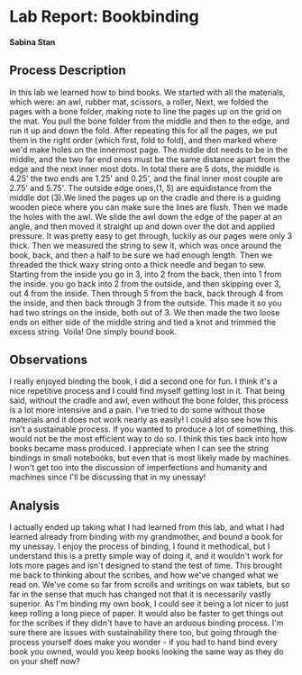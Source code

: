 # Lab Report: Bookbinding

#### Sabina Stan

## Process Description

In this lab we learned how to bind books. We started with all the materials, which were: an awl, rubber mat, scissors, a roller, 
Next, we folded the pages with a bone folder, making note to line the pages up on the grid on the mat. You pull the bone folder from the middle and then to the edge, and run it up and down the fold. After repeating this for all the pages, we put them in the right order (which first, fold to fold), and then marked where we'd make holes on the innermost page. The middle dot needs to be in the middle, and the two far end ones must be the same distance apart from the edge and the next inner most dots. In total there are 5 dots, the middle is 4.25' the two ends are 1.25' and 0.25', and the final inner most couple are 2.75' and 5.75'. The outside edge ones,(1, 5) are equidistance from the middle dot (3).We lined the pages up on the cradle and there is a guiding wooden piece where you can make sure the lines are flush. Then we made the holes with the awl. We slide the awl down the edge of the paper at an angle, and then moved it straight up and down over the dot and applied pressure. It was pretty easy to get through, luckily as our pages were only 3 thick. Then we measured the string to sew it, which was once around the book, back, and then a half to be sure we had enough length. Then we threaded the thick waxy string onto a thick needle and began to sew. Starting from the inside you go in 3, into 2 from the back, then into 1 from the inside. you go back into 2 from the outside, and then skipping over 3, out 4 from the inside. Then through 5 from the back, back through 4 from the inside, and then back through 3 from the outside. This made it so you had two strings on the inside, both out of 3. We then made the two loose ends on either side of the middle string and tied a knot and trimmed the excess string. Voila! One simply bound book. 

## Observations

I really enjoyed binding the book, I did a second one for fun. I think it's a nice repetitive process and I could find myself getting lost in it. That being said, without the cradle and awl, even without the bone folder, this process is a lot more intensive and a pain. I've tried to do some without those materials and it does not work nearly as easily! I could also see how this isn't a sustainable process. If you wanted to produce a lot of something, this would not be the most efficient way to do so. I think this ties back into how books became mass produced. I appreciate when I can see the string bindings in small notebooks, but even that is most likely made by machines. I won't get too into the discussion of imperfections and humanity and machines since I'll be discussing that in my unessay!

## Analysis

I actually ended up taking what I had learned from this lab, and what I had learned already from binding with my grandmother, and bound a book for my unessay. I enjoy the process of binding, I found it methodical, but I understand this is a pretty simple way of doing it, and it wouldn't work for lots more pages and isn't designed to stand the test of time. This brought me back to thinking about the scribes, and how we've changed what we read on. We've come so far from scrolls and writings on wax tablets, but so far in the sense that much has changed not that it is necessarily vastly superior. As I'm binding my own book, I could see it being a lot nicer to just keep rolling a long piece of paper. It would also be faster to get things out for the scribes if they didn't have to have an arduous binding process. I'm sure there are issues with sustainability there too, but going through the process yourself does make you wonder - if you had to hand bind every book you owned, would you keep books looking the same way as they do on your shelf now? 